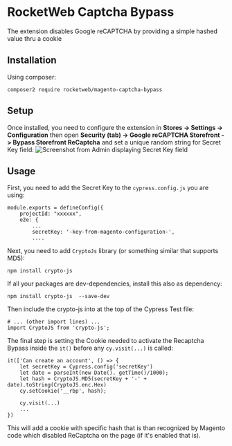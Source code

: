 # RocketWeb Captcha Bypass
The extension disables Google reCAPTCHA by providing a simple hashed value thru a cookie

## Installation
Using composer:
```
composer2 require rocketweb/magento-captcha-bypass
```

## Setup
Once installed, you need to configure the extension in 
**Stores -> Settings -> Configuration** then open **Security (tab)
-> Google reCAPTCHA Storefront -> Bypass Storefront ReCaptcha** and set a unique
random string for Secret Key field:
![Screenshot from Admin displaying Secret Key field](https://user-images.githubusercontent.com/9031414/250605077-4fc259d6-3f7a-4001-8154-4ca4893d7eb8.png)

## Usage
First, you need to add the Secret Key to the `cypress.config.js` you are using:
```
module.exports = defineConfig({
    projectId: "xxxxxx",
    e2e: {
        ...
        secretKey: '-key-from-magento-configuration-',
        ....
```

Next, you need to add ``CryptoJs`` library (or something similar that supports MD5):
```
npm install crypto-js
```
If all your packages are dev-dependencies, install this also as dependency:
```
npm install crypto-js  --save-dev
```
Then include the crypto-js into at the top of the Cypress Test file:
```
# ... (other import lines) ...
import CryptoJS from 'crypto-js';
```
The final step is setting the Cookie needed to activate the Recaptcha Bypass 
inside the `it()` before any `cy.visit(...)` is called:
```
it(['Can create an account', () => {
    let secretKey = Cypress.config('secretKey')
    let date = parseInt(new Date(). getTime()/1000);
    let hash = CryptoJS.MD5(secretKey + '-' + date).toString(CryptoJS.enc.Hex)
    cy.setCookie('__rbp', hash);

    cy.visit(...)
    ...
})
```

This will add a cookie with specific hash that is than recognized by Magento code
which disabled ReCaptcha on the page (if it's enabled that is).
